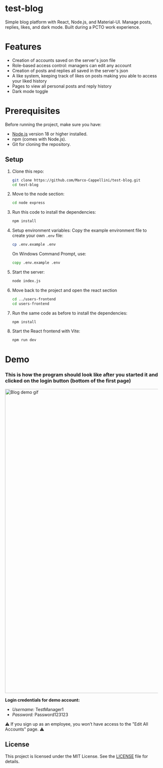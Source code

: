 # test-blog
Simple blog platform with React, Node.js, and Material-UI. Manage posts, replies, likes, and dark mode. Built during a PCTO work experience.

# Features 
* Creation of accounts saved on the server's json file
* Role-based access control: managers can edit any account
* Creation of posts and replies all saved in the server's json
* A like system, keeping track of likes on posts making you able to access your liked history
* Pages to view all personal posts and reply history
* Dark mode toggle

# Prerequisites

Before running the project, make sure you have:

- [Node.js](https://nodejs.org/) version 18 or higher installed.
- npm (comes with Node.js).
- Git for cloning the repository.

## Setup

1. Clone this repo:
   ```bash
   git clone https://github.com/Marco-Cappellini/test-blog.git
   cd test-blog
2. Move to the node section:
    ```bash
    cd node express
3. Run this code to install the dependencies:
   ```bash
   npm install
4. Setup environment variables:
   Copy the example environment file to create your own `.env` file:

    ```bash
    cp .env.example .env
    ````

    On Windows Command Prompt, use:

    ```cmd
    copy .env.example .env
5. Start the server:
   ```bash
   node index.js
6. Move back to the project and open the react section
   ```bash
   cd ../users-frontend
   cd users-frontend
7. Run the same code as before to install the dependencies:
   ```bash
   npm install
8. Start the React frontend with Vite:   
    ```bash
    npm run dev
# Demo
### This is how the program should look like after you started it and clicked on the login button (bottom of the first page)
<div>
<img src="images_for_github/blog-introduction.gif" alt="Blog demo gif" width="1000" style="display: block; margin-left: 0;"/>


**Login credentials for demo account:**

* *Username:* TestManager1
* *Password:* Password123123

⚠ If you sign up as an employee, you won’t have access to the "Edit All Accounts" page. ⚠

## License

This project is licensed under the MIT License. See the [LICENSE](./LICENSE) file for details.
